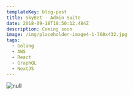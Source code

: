 ```yaml
---
templateKey: blog-post
title: SkyBet - Admin Suite
date: 2018-09-18T18:50:12.484Z
description: Coming soon
image: /img/placeholder-image4-1-768x432.jpg
tags:
  - Golang
  - AWS
  - React
  - GraphQL
  - NextJS
---
```

![null](/img/placeholder-image4-1-768x432.jpg)
